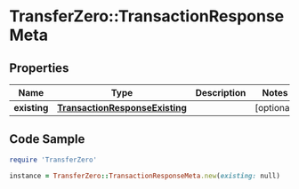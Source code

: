 # TransferZero::TransactionResponseMeta

## Properties

Name | Type | Description | Notes
------------ | ------------- | ------------- | -------------
**existing** | [**TransactionResponseExisting**](TransactionResponseExisting.md) |  | [optional] 

## Code Sample

```ruby
require 'TransferZero'

instance = TransferZero::TransactionResponseMeta.new(existing: null)
```


